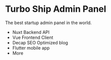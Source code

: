 # Turbo Ship Admin Panel

The best startup admin panel in the world.

- Nuxt Backend API
- Vue Frontend Client
- Decap SEO Optimized blog
- Flutter mobile app
- More